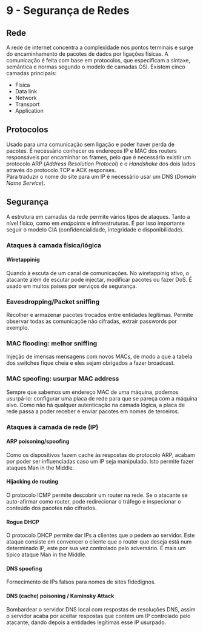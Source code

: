 # 9 - Segurança de Redes

## Rede

A rede de internet concentra a complexidade nos pontos terminais e surge do encaminhamento de pacotes de dados por ligações físicas. A comunicação é feita com base em protocolos, que especificam a sintaxe, semântica e normas segundo o modelo de camadas OSI. Existem cinco camadas principais:

- Física
- Data link
- Network
- Transport
- Application

## Protocolos

Usado para uma comunicação sem ligação e poder haver perda de pacotes. É necessário conhecer os endereços IP e MAC dos routers responsáveis por encaminhar os frames, pelo que é necessário existir um protocolo ARP (*Address Resolution Protocol*) e o *Handshake* dos dois lados através do protocolo TCP e ACK responses.<br>
Para traduzir o nome do site para um IP é necessário usar um DNS (*Domain Name Service*).

## Segurança

A estrutura em camadas da rede permite vários tipos de ataques. Tanto a nível físico, como em *endpoints* e infraestruturas. É por isso importante seguir o modelo CIA (confidencialidade, integridade e disponibilidade).

### Ataques à camada física/lógica

#### Wiretappinig

Quando à escuta de um canal de comunicações. No wiretappinig ativo, o atacante além de escutar pode injectar, modificar pacotes ou fazer DoS. É usado em muitos países por serviços de segurança.

### Eavesdropping/Packet sniffing

Recolher e armazenar pacotes trocados entre entidades legítimas. Permite observar todas as comunicaçõe não cifradas, extrair passwords por exemplo. 

### MAC flooding: melhor sniffing

Injeção de imensas mensagens com novos MACs, de modo a que a tabela dos switches fique cheia e eles sejam obrigados a fazer broadcast.

### MAC spoofing: usurpar MAC address

Sempre que sabemos um endereço MAC de uma máquina, podemos usurpá-lo: configurar uma placa de rede para que se pareça com a máquina alvo. Como não há qualquer autenticação na camada lógica, a placa de rede passa a poder receber e enviar pacotes em nomes de terceiros.

### Ataques à camada de rede (IP)

#### ARP poisoning/spoofing

Como os dispositivos fazem cache às respostas do protocolo ARP, acabam por poder ser influenciadas caso um IP seja manipulado. Isto permite fazer ataques Man in the Middle. 

#### Hijacking de routing

O protocolo ICMP permite descobrir um router na rede. Se o atacante se auto-afirmar como router, pode redirecionar o tráfego e inspecionar o conteúdo dos pacotes não cifrados. 

#### Rogue DHCP

O protocolo DHCP permite dar IPs a clientes que o pedem ao servidor. Este ataque consiste em convencer o cliente que o router que deseja está num determinado IP, este por sua vez controlado pelo adversário. É mais um típico ataque Man in the Middle.

#### DNS spoofing

Fornecimento de IPs falsos para nomes de sites fidedignos. 

#### DNS (cache) poisoning / Kaminsky Attack

Bombardear o servidor DNS local com respostas de resoluções DNS, assim o servidor acaba por aceitar respostas que contém um IP controlado pelo atacante, dando depois a entidades legítimas esse IP usurpado.

